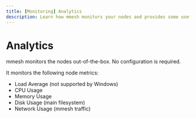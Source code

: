 ```yaml
---
title: [Monitoring] Analytics
description: Learn how mmesh monitors your nodes and provides some useful insights out-of-the-box. No configuration is required.
---
```


# Analytics

mmesh monitors the nodes out-of-the-box. No configuration is required.

It monitors the following node metrics:

- Load Average (not supported by Windows)
- CPU Usage
- Memory Usage
- Disk Usage (main filesystem)
- Network Usage (mmesh traffic)
